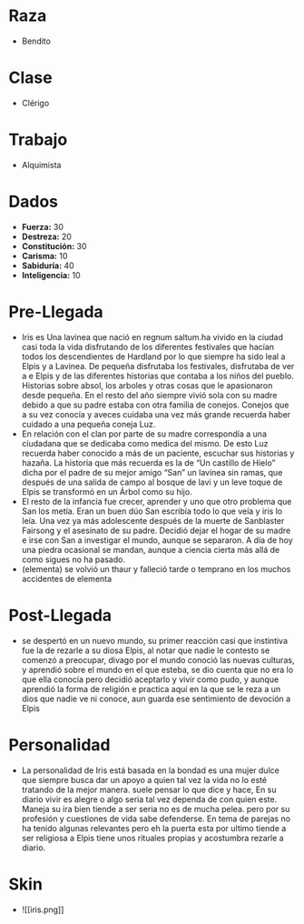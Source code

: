 # Raza
- Bendito
# Clase
- Clérigo
# Trabajo
- Alquimista
# Dados
 - **Fuerza:** 30
 - **Destreza:** 20
 - **Constitución:** 30
 - **Carisma:** 10
 - **Sabiduría:** 40
 - **Inteligencia:** 10
# Pre-Llegada
- Iris es Una lavinea que nació en regnum saltum.ha vivido en la ciudad casi toda la vida disfrutando de los diferentes festivales que hacían todos los descendientes de Hardland por lo que siempre ha sido leal a Elpis y a Lavinea. De pequeña disfrutaba los festivales, disfrutaba de ver a e Elpis y de las diferentes historias que contaba a los niños del pueblo. Historias sobre absol, los arboles y otras cosas que le apasionaron desde pequeña. En el resto del año siempre vivió sola con su madre debido a que su padre estaba con otra familia de conejos. Conejos que a su vez conocía y aveces cuidaba una vez más grande recuerda haber cuidado a una pequeña coneja Luz.
- En relación con el clan por parte de su madre correspondía a una ciudadana que se dedicaba como medica del mismo. De esto Luz recuerda haber conocido a más de un paciente, escuchar sus historias y hazaña. La historia que más recuerda es la de “Un castillo de Hielo” dicha por el padre de su mejor amigo “San” un lavinea sin ramas, que después de una salida de campo al bosque de lavi y un leve toque de Elpis se transformó en un Árbol como su hijo.
- El resto de la infancia fue crecer, aprender y uno que otro problema que San los metía. Eran un buen dúo San escribía todo lo que veía y iris lo leía. Una vez ya más adolescente después de la muerte de Sanblaster Fairsong y el asesinato de su padre. Decidió dejar el hogar de su madre e irse con San a investigar el mundo, aunque se separaron. A día de hoy una piedra ocasional se mandan, aunque a ciencia cierta más allá de como sigues no ha pasado.
- (elementa) se volvió un thaur y falleció tarde o temprano en los muchos accidentes de elementa
# Post-Llegada
- se despertó en un nuevo mundo, su primer reacción casi que instintiva fue la de rezarle a su diosa Elpis, al notar que nadie le contesto se comenzó a preocupar, divago por el mundo conoció las nuevas culturas, y aprendió sobre el mundo en el que esteba, se dio cuenta que no era lo que ella conocía pero decidió aceptarlo y vivir como pudo, y aunque aprendió la forma de religión e practica aquí en la que se le reza a un dios que nadie ve ni conoce, aun guarda ese sentimiento de devoción a Elpis
# Personalidad 
- La personalidad de Iris está basada en la bondad es una mujer dulce que siempre busca dar un apoyo a quien tal vez la vida no lo esté tratando de la mejor manera. suele pensar lo que dice y hace, En su diario vivir es alegre o algo seria tal vez dependa de con quien este. Maneja su ira bien tiende a ser seria no es de mucha pelea. pero por su profesión y cuestiones de vida sabe defenderse. En tema de parejas no ha tenido algunas relevantes pero eh la puerta esta por ultimo tiende a ser religiosa a Elpis tiene unos rituales propias y acostumbra rezarle a diario.
# Skin
- ![[iris.png]]